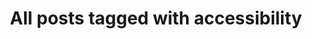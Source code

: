 ---
layout: tag
title: "All posts tagged with accessibility"
permalink: /weblog/tags/accessibility/
taxonomy: accessibility
---